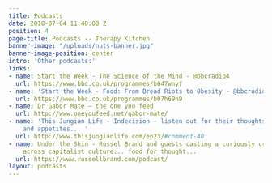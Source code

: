 ```yaml
---
title: Podcasts
date: 2018-07-04 11:40:00 Z
position: 4
page-title: Podcasts -- Therapy Kitchen
banner-image: "/uploads/nuts-banner.jpg"
banner-image-position: center
intro: 'Other podcasts:'
links:
- name: Start the Week - The Science of the Mind - @bbcradio4
  url: https://www.bbc.co.uk/programmes/b047wnyf
- name: 'Start the Week - Food: From Bread Riots to Obesity - @bbcradio4'
  url: https://www.bbc.co.uk/programmes/b07h69n9
- name: Dr Gabor Mate – the one you feed
  url: http://www.oneyoufeed.net/gabor-mate/
- name: 'This Jungian Life - Indecision - listen out for their thoughts on desires
    and appetites... '
  url: http://www.thisjungianlife.com/ep23/#comment-40
- name: Under the Skin - Russel Brand and guests casting a curiously critical eye
    across capitalist culture... food for thought...
  url: https://www.russellbrand.com/podcast/
layout: podcasts
---
```



